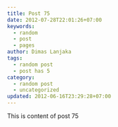 ```yaml
---
title: Post 75
date: 2012-07-28T22:01:26+07:00
keywords:
  - random
  - post
  - pages
author: Dimas Lanjaka
tags:
  - random post
  - post has 5
category:
  - random post
  - uncategorized
updated: 2012-06-16T23:29:28+07:00
---
```

This is content of post 75